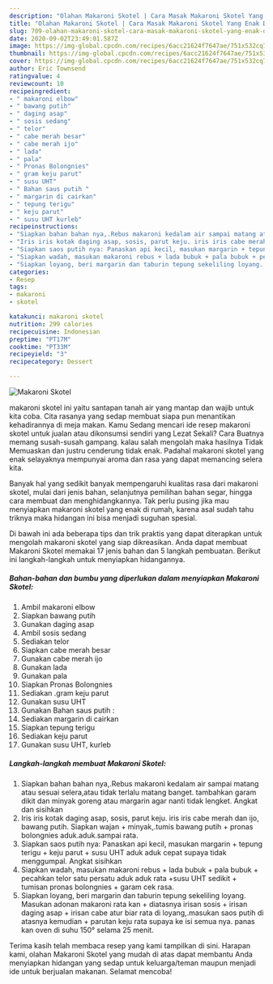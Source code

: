 ```yaml
---
description: "Olahan Makaroni Skotel | Cara Masak Makaroni Skotel Yang Enak Dan Mudah"
title: "Olahan Makaroni Skotel | Cara Masak Makaroni Skotel Yang Enak Dan Mudah"
slug: 709-olahan-makaroni-skotel-cara-masak-makaroni-skotel-yang-enak-dan-mudah
date: 2020-09-02T23:49:01.587Z
image: https://img-global.cpcdn.com/recipes/6acc21624f7647ae/751x532cq70/makaroni-skotel-foto-resep-utama.jpg
thumbnail: https://img-global.cpcdn.com/recipes/6acc21624f7647ae/751x532cq70/makaroni-skotel-foto-resep-utama.jpg
cover: https://img-global.cpcdn.com/recipes/6acc21624f7647ae/751x532cq70/makaroni-skotel-foto-resep-utama.jpg
author: Eric Townsend
ratingvalue: 4
reviewcount: 10
recipeingredient:
- " makaroni elbow"
- " bawang putih"
- " daging asap"
- " sosis sedang"
- " telor"
- " cabe merah besar"
- " cabe merah ijo"
- " lada"
- " pala"
- " Pronas Bolongnies"
- " gram keju parut"
- " susu UHT"
- " Bahan saus putih "
- " margarin di cairkan"
- " tepung terigu"
- " keju parut"
- " susu UHT kurleb"
recipeinstructions:
- "Siapkan bahan bahan nya,.Rebus makaroni kedalam air sampai matang atau sesuai selera,atau tidak terlalu matang banget. tambahkan garam dikit dan minyak goreng atau margarin agar nanti tidak lengket. Angkat dan sisihkan"
- "Iris iris kotak daging asap, sosis, parut keju. iris iris cabe merah dan ijo, bawang putih. Siapkan wajan + minyak,.tumis bawang putih + pronas bolongnies aduk.aduk.sampai rata."
- "Siapkan saos putih nya: Panaskan api kecil, masukan margarin + tepung terigu + keju parut + susu UHT aduk aduk cepat supaya tidak menggumpal. Angkat sisihkan"
- "Siapkan wadah, masukan makaroni rebus + lada bubuk + pala bubuk + pecahkan telor satu persatu aduk aduk rata +susu UHT sedikit + tumisan pronas bolongnies + garam cek rasa."
- "Siapkan loyang, beri margarin dan taburin tepung sekeliling loyang. Masukan adonan makaroni rata kan + diatasnya irisan sosis + irisan daging asap + irisan cabe atur biar rata di loyang,.masukan saos putih di atasnya kemudian + parutan keju rata supaya ke isi semua nya. panas kan oven di suhu 150° selama 25 menit."
categories:
- Resep
tags:
- makaroni
- skotel

katakunci: makaroni skotel 
nutrition: 299 calories
recipecuisine: Indonesian
preptime: "PT17M"
cooktime: "PT33M"
recipeyield: "3"
recipecategory: Dessert

---
```



![Makaroni Skotel](https://img-global.cpcdn.com/recipes/6acc21624f7647ae/751x532cq70/makaroni-skotel-foto-resep-utama.jpg)


makaroni skotel ini yaitu santapan tanah air yang mantap dan wajib untuk kita coba. Cita rasanya yang sedap membuat siapa pun menantikan kehadirannya di meja makan.
Kamu Sedang mencari ide resep makaroni skotel untuk jualan atau dikonsumsi sendiri yang Lezat Sekali? Cara Buatnya memang susah-susah gampang. kalau salah mengolah maka hasilnya Tidak Memuaskan dan justru cenderung tidak enak. Padahal makaroni skotel yang enak selayaknya mempunyai aroma dan rasa yang dapat memancing selera kita.

Banyak hal yang sedikit banyak mempengaruhi kualitas rasa dari makaroni skotel, mulai dari jenis bahan, selanjutnya pemilihan bahan segar, hingga cara membuat dan menghidangkannya. Tak perlu pusing jika mau menyiapkan makaroni skotel yang enak di rumah, karena asal sudah tahu triknya maka hidangan ini bisa menjadi suguhan spesial.




Di bawah ini ada beberapa tips dan trik praktis yang dapat diterapkan untuk mengolah makaroni skotel yang siap dikreasikan. Anda dapat membuat Makaroni Skotel memakai 17 jenis bahan dan 5 langkah pembuatan. Berikut ini langkah-langkah untuk menyiapkan hidangannya.

<!--inarticleads1-->

##### Bahan-bahan dan bumbu yang diperlukan dalam menyiapkan Makaroni Skotel:

1. Ambil  makaroni elbow
1. Siapkan  bawang putih
1. Gunakan  daging asap
1. Ambil  sosis sedang
1. Sediakan  telor
1. Siapkan  cabe merah besar
1. Gunakan  cabe merah ijo
1. Gunakan  lada
1. Gunakan  pala
1. Siapkan  Pronas Bolongnies
1. Sediakan  .gram keju parut
1. Gunakan  susu UHT
1. Gunakan  Bahan saus putih :
1. Sediakan  margarin di cairkan
1. Siapkan  tepung terigu
1. Sediakan  keju parut
1. Gunakan  susu UHT, kurleb




<!--inarticleads2-->

##### Langkah-langkah membuat Makaroni Skotel:

1. Siapkan bahan bahan nya,.Rebus makaroni kedalam air sampai matang atau sesuai selera,atau tidak terlalu matang banget. tambahkan garam dikit dan minyak goreng atau margarin agar nanti tidak lengket. Angkat dan sisihkan
1. Iris iris kotak daging asap, sosis, parut keju. iris iris cabe merah dan ijo, bawang putih. Siapkan wajan + minyak,.tumis bawang putih + pronas bolongnies aduk.aduk.sampai rata.
1. Siapkan saos putih nya: Panaskan api kecil, masukan margarin + tepung terigu + keju parut + susu UHT aduk aduk cepat supaya tidak menggumpal. Angkat sisihkan
1. Siapkan wadah, masukan makaroni rebus + lada bubuk + pala bubuk + pecahkan telor satu persatu aduk aduk rata +susu UHT sedikit + tumisan pronas bolongnies + garam cek rasa.
1. Siapkan loyang, beri margarin dan taburin tepung sekeliling loyang. Masukan adonan makaroni rata kan + diatasnya irisan sosis + irisan daging asap + irisan cabe atur biar rata di loyang,.masukan saos putih di atasnya kemudian + parutan keju rata supaya ke isi semua nya. panas kan oven di suhu 150° selama 25 menit.




Terima kasih telah membaca resep yang kami tampilkan di sini. Harapan kami, olahan Makaroni Skotel yang mudah di atas dapat membantu Anda menyiapkan hidangan yang sedap untuk keluarga/teman maupun menjadi ide untuk berjualan makanan. Selamat mencoba!
